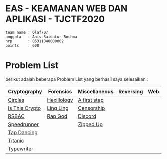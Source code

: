 # EAS - KEAMANAN WEB DAN APLIKASI - TJCTF2020

```
team name : Olaf707
anggota   : Anis Saidatur Rochma
nrp       : 05311840000002
points    : 600
```

# Problem List
berikut adalah beberapa Problem List yang berhasil saya selesaikan : 

Cryptography  | Forensics | Miscellaneous | Reversing | Web 
------------  | --------- | ------------- | --------- | ----
[Circles](https://github.com/nissyua/TJCTF2020/tree/master/Cryptography/Circles)  | [Hexillology](https://github.com/nissyua/TJCTF2020/tree/master/Forensics/Hexillology) | [A first step](https://github.com/nissyua/TJCTF2020/tree/master/Miscellaneous/A%20First%20Step)
[Is This Crypto](https://github.com/nissyua/TJCTF2020/tree/master/Cryptography/Is%20This%20Crypto)  | [Ling Ling](https://github.com/nissyua/TJCTF2020/tree/master/Forensics/Ling%20Ling) | [Censorship](https://github.com/nissyua/TJCTF2020/tree/master/Miscellaneous/Censorship)
[RSBAC](https://github.com/nissyua/TJCTF2020/tree/master/Cryptography/RSBAC)       |  [Rap God](https://github.com/nissyua/TJCTF2020/tree/master/Forensics/Rap%20God) | [Discord](https://github.com/nissyua/TJCTF2020/tree/master/Miscellaneous/Discord)
[Speedrunner](https://github.com/nissyua/TJCTF2020/tree/master/Cryptography/Speedrunner) | | [Zipped Up](https://github.com/nissyua/TJCTF2020/tree/master/Miscellaneous/Zipped%20Up)
[Tap Dancing](https://github.com/nissyua/TJCTF2020/tree/master/Cryptography/Tap%20Dancing) |
[Titanic](https://github.com/nissyua/TJCTF2020/tree/master/Cryptography/Titanic)     |
[Typewriter](https://github.com/nissyua/TJCTF2020/tree/master/Cryptography/Typewriter)  |

